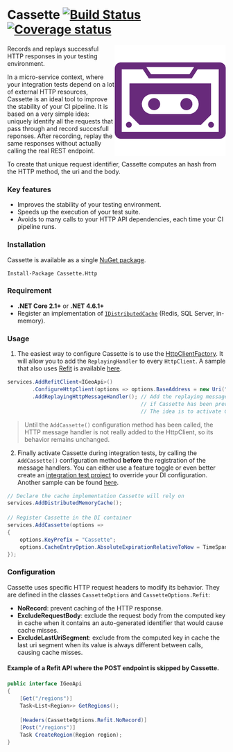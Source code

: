 # Cassette [![Build Status](https://lecaillon.visualstudio.com/Cassette-CI/_apis/build/status/Cassette-CI?branchName=master)](https://lecaillon.visualstudio.com/Cassette-CI/_build/latest?definitionId=6&branchName=master) [![Coverage status](https://img.shields.io/azure-devops/coverage/lecaillon/cassette-ci/6.svg?color=brightgreen)](https://lecaillon.visualstudio.com/Cassette-CI/_build/latest?definitionId=6&branchName=master)

<img align="right" width="256px" height="256px" src="https://raw.githubusercontent.com/lecaillon/Cassette/master/images/logo256.png">

Records and replays successful HTTP responses in your testing environment.

In a micro-service context, where your integration tests depend on a lot of external HTTP resources, Cassette is an ideal tool to improve the stability of your CI pipeline.
It is based on a very simple idea: uniquely identify all the requests that pass through and record succesfull reponses. After recording, replay the same responses without actually calling the real REST endpoint.

To create that unique request identifier, Cassette computes an hash from the HTTP method, the uri and the body.

### Key features
- Improves the stability of your testing environment.
- Speeds up the execution of your test suite.
- Avoids to many calls to your HTTP API dependencies, each time your CI pipeline runs.

### Installation
Cassette is available as a single [NuGet package](https://www.nuget.org/packages/Cassette.Http).

```
Install-Package Cassette.Http
```

### Requirement
- **.NET Core 2.1+** or **.NET 4.6.1+**
- Register an implementation of [`IDistributedCache`](https://docs.microsoft.com/en-us/aspnet/core/performance/caching/distributed) (Redis, SQL Server, in-memory).

### Usage
1. The easiest way to configure Cassette is to use the [HttpClientFactory](https://docs.microsoft.com/en-us/dotnet/standard/microservices-architecture/implement-resilient-applications/use-httpclientfactory-to-implement-resilient-http-requests). It will allow you to add the `ReplayingHandler` to every `HttpClient`. A sample that also uses [Refit](https://github.com/reactiveui/refit) is available [here](https://github.com/lecaillon/Cassette/blob/master/samples/AspNetCore.HttpClientFactory.QuickStart/Startup.cs).

```c#
services.AddRefitClient<IGeoApi>()
        .ConfigureHttpClient(options => options.BaseAddress = new Uri("https://geo.api.gouv.fr"))
        .AddReplayingHttpMessageHandler(); // Add the replaying message handler for the the IGeoApi, only
                                           // if Cassette has been previously registered by calling AddCassette().
                                           // The idea is to activate Cassette only during the integration tests.
```

> Until the `AddCassette()` configuration method has been called, the HTTP message handler is not really added to the HttpClient, so its behavior remains unchanged.

2. Finally activate Cassette during integration tests, by calling the `AddCassette()` configuration method **before** the registration of the message handlers. You can either use a feature toggle or even better create an [integration test project](https://docs.microsoft.com/en-us/aspnet/core/test/integration-tests) to override your DI configuration. Another sample can be found [here](https://github.com/lecaillon/Cassette/blob/master/test/Cassette.Tests/CustomWebApplicationFactory.cs).

```c#
// Declare the cache implementation Cassette will rely on
services.AddDistributedMemoryCache();

// Register Cassette in the DI container
services.AddCassette(options =>
{
    options.KeyPrefix = "Cassette";
    options.CacheEntryOption.AbsoluteExpirationRelativeToNow = TimeSpan.FromHours(1);
});
```

### Configuration
Cassette uses specific HTTP request headers to modify its behavior. They are defined in the classes `CassetteOptions` and `CassetteOptions.Refit`:
- **NoRecord**: prevent caching of the HTTP response.
- **ExcludeRequestBody**: exclude the request body from the computed key in cache when it contains an auto-generated identifier that would cause cache misses.
- **ExcludeLastUriSegment**: exclude from the computed key in cache the last uri segment when its value is always different between calls, causing cache misses.

#### Example of a Refit API where the POST endpoint is skipped by Cassette.
```c#
public interface IGeoApi
{
    [Get("/regions")]
    Task<List<Region>> GetRegions();

    [Headers(CassetteOptions.Refit.NoRecord)]
    [Post("/regions")]
    Task CreateRegion(Region region);
}
```
